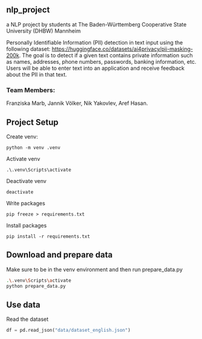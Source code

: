 ## nlp_project

a NLP project by students at The Baden-Württemberg Cooperative State University (DHBW) Mannheim

Personally Identifiable Information (PII) detection in text input using the following dataset:
https://huggingface.co/datasets/ai4privacy/pii-masking-200k.
The goal is to detect if a given text contains private information such as names, addresses, phone numbers, passwords, banking information, etc. Users will be able to enter text into an application and receive feedback about the PII in that text.

### Team Members:

Franziska Marb,
Jannik Völker,
Nik Yakovlev,
Aref Hasan.

## Project Setup

Create venv:

    python -m venv .venv

Activate venv

    .\.venv\Scripts\activate

Deactivate venv

    deactivate

Write packages

    pip freeze > requirements.txt

Install packages

    pip install -r requirements.txt

## Download and prepare data

Make sure to be in the venv environment and then run prepare_data.py

```bash
.\.venv\Scripts\activate
python prepare_data.py
```

## Use data

Read the dataset

```python
df = pd.read_json("data/dataset_english.json")
```
